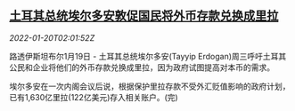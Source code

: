 <!--1642645862000-->
[土耳其总统埃尔多安敦促国民将外币存款兑换成里拉](https://cn.reuters.com/article/turkey-lira-0119-wedn-idCNKBS2JU05V)
------

<div><i>2022-01-20T02:01:52Z</i></div><p>路透伊斯坦布尔1月19日 - 土耳其总统埃尔多安(Tayyip Erdogan)周三呼吁土耳其公民和企业将他们的外币存款兑换成里拉，因为政府试图提高对本币的需求。</p><p>埃尔多安在一次内阁会议后说，根据保护里拉存款不受外汇贬值影响的政府计划，已有1,630亿里拉(122亿美元)存入相关账户。(完)</p>
